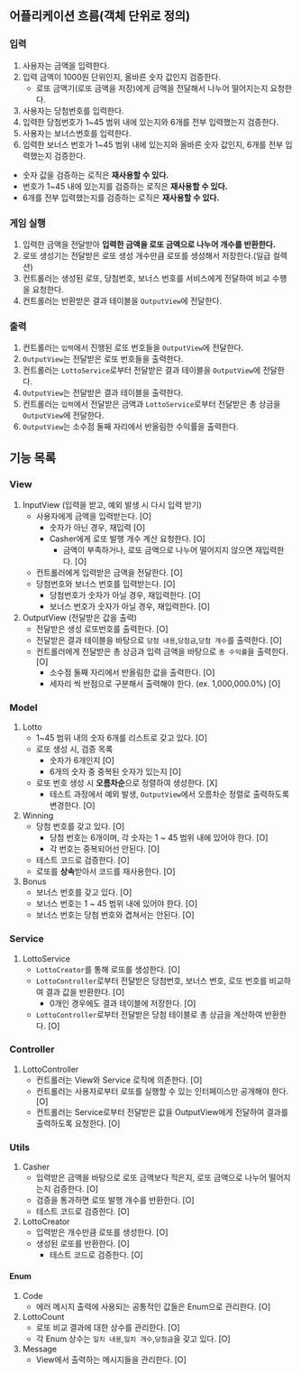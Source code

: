 ## 어플리케이션 흐름(객체 단위로 정의)
### 입력
1. 사용자는 금액을 입력한다.
2. 입력 금액이 1000원 단위인지, 올바른 숫자 값인지 검증한다.
    - 로또 금액기(로또 금액을 저장)에게 금액을 전달해서 나누어 떨어지는지 요청한다.
3. 사용자는 당첨번호를 입력한다.
4. 입력한 당첨번호가 1~45 범위 내에 있는지와 6개를 전부 입력했는지 검증한다.
5. 사용자는 보너스번호를 입력한다.
6. 입력한 보너스 번호가 1~45 범위 내에 있는지와 올바른 숫자 값인지, 6개를 전부 입력했는지 검증한다.
- 숫자 값을 검증하는 로직은 **재사용할 수 있다.**
- 번호가 1~45 내에 있는지를 검증하는 로직은 **재사용할 수 있다.**
- 6개를 전부 입력했는지를 검증하는 로직은 **재사용할 수 있다.**

### 게임 실행
1. 입력한 금액을 전달받아 **입력한 금액을 로또 금액으로 나누어 개수를 반환한다.**
2. 로또 생성기는 전달받은 로또 생성 개수만큼 로또를 생성해서 저장한다.(일급 컬렉션)
3. 컨트롤러는 생성된 로또, 당첨번호, 보너스 번호를 서비스에게 전달하여 비교 수행을 요청한다.
4. 컨트롤러는 반환받은 결과 테이블을 `OutputView`에 전달한다.

### 출력
1. 컨트롤러는 `입력`에서 진행된 로또 번호들을 `OutputView`에 전달한다.
2. `OutputView`는 전달받은 로또 번호들을 출력한다.
3. 컨트롤러는 `LottoService`로부터 전달받은 결과 테이블을 `OutputView`에 전달한다.
4. `OutputView`는 전달받은 결과 테이블을 출력한다.
5. 컨트롤러는 `입력`에서 전달받은 금액과 `LottoService`로부터 전달받은 총 상금을 `OutputView`에 전달한다.
6. `OutputView`는 소수점 둘째 자리에서 반올림한 수익률을 출력한다.

## 기능 목록
### View
1. InputView (입력을 받고, 예외 발생 시 다시 입력 받기)
   - 사용자에게 금액을 입력받는다. [O]
     - 숫자가 아닌 경우, 재입력 [O]
     - Casher에게 로또 발행 개수 계산 요청한다. [O]
       - 금액이 부족하거나, 로또 금액으로 나누어 떨어지지 않으면 재입력한다. [O]
   - 컨트롤러에게 입력받은 금액을 전달한다. [O]
   - 당첨번호와 보너스 번호를 입력받는다. [O]
     - 당첨번호가 숫자가 아닐 경우, 재입력한다. [O]
     - 보너스 번호가 숫자가 아닐 경우, 재입력한다. [O]
2. OutputView (전달받은 값을 출력)
   - 전달받은 생성 로또번호를 출력한다. [O]
   - 전달받은 결과 테이블을 바탕으로 `당첨 내용`,`당첨금`,`당첨 개수`를 출력한다. [O]
   - 컨트롤러에게 전달받은 총 상금과 입력 금액을 바탕으로 `총 수익률`을 출력한다. [O]
     - 소수점 둘째 자리에서 반올림한 값을 출력한다. [O]
     - 세자리 씩 반점으로 구분해서 출력해야 한다. (ex. 1,000,000.0%) [O]
### Model
1. Lotto
    - 1~45 범위 내의 숫자 6개를 리스트로 갖고 있다. [O]
    - 로또 생성 시, 검증 목록
        - 숫자가 6개인지 [O]
        - 6개의 숫자 중 중복된 숫자가 있는지 [O]
    - 로또 번호 생성 시 **오름차순**으로 정렬하여 생성한다. [X]
      - 테스트 과정에서 예외 발생, `OutputView`에서 오름차순 정렬로 출력하도록 변경한다. [O]
2. Winning
    - 당첨 번호를 갖고 있다. [O]
        - 당첨 번호는 6개이며, 각 숫자는 1 ~ 45 범위 내에 있어야 한다. [O]
        - 각 번호는 중복되어선 안된다. [O]
    - 테스트 코드로 검증한다. [O]
    - 로또를 **상속**받아서 코드를 재사용한다. [O]
3. Bonus
    - 보너스 번호를 갖고 있다. [O]
    - 보너스 번호는 1 ~ 45 범위 내에 있어야 한다. [O]
    - 보너스 번호는 당첨 번호와 겹쳐서는 안된다. [O]
### Service
1. LottoService
    - `LottoCreator`를 통해 로또를 생성한다. [O]
    - `LottoController`로부터 전달받은 당첨번호, 보너스 번호, 로또 번호를 비교하여 결과 값을 반환한다. [O]
      - 0개인 경우에도 결과 테이블에 저장한다. [O]
    - `LottoController`로부터 전달받은 당첨 테이블로 총 상금을 계산하여 반환한다. [O]
### Controller
1. LottoController
   - 컨트롤러는 View와 Service 로직에 의존한다. [O]
   - 컨트롤러는 사용자로부터 로또를 실행할 수 있는 인터페이스만 공개해야 한다. [O]
   - 컨트롤러는 Service로부터 전달받은 값을 OutputView에게 전달하여 결과를 출력하도록 요청한다. [O]

### Utils
1. Casher
    - 입력받은 금액을 바탕으로 로또 금액보다 적은지, 로또 금액으로 나누어 떨어지는지 검증한다. [O]
    - 검증을 통과하면 로또 발행 개수를 반환한다. [O]
    - 테스트 코드로 검증한다. [O]
2. LottoCreator
    - 입력받은 개수만큼 로또를 생성한다. [O]
    - 생성된 로또를 반환한다. [O]
      - 테스트 코드로 검증한다. [O]
#### Enum
1. Code
    - 에러 메시지 출력에 사용되는 공통적인 값들은 Enum으로 관리한다. [O]
2. LottoCount
    - 로또 비교 결과에 대한 상수를 관리한다. [O]
    - 각 Enum 상수는 `일치 내용`,`일치 개수`,`당첨금`을 갖고 있다. [O] 
3. Message
    - View에서 출력하는 메시지들을 관리한다. [O]